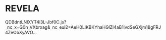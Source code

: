 # REVELA
QDBdntLNlXYT4i3L-Jbf0C.js?_nc_x=G0n_VXbrxag&amp;_nc_eui2=AeH0LlKBKYhaHGlZI4aB1IvdSeGXjm18gFRJ4ZeObXyAVO…
